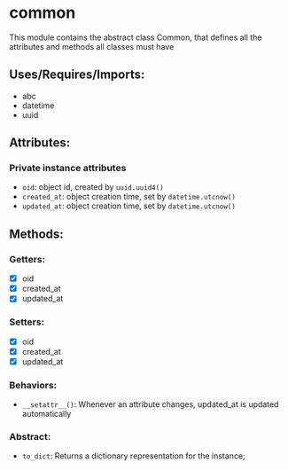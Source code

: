 # common
This module contains the abstract class Common, that defines all the attributes and methods all classes must have

## Uses/Requires/Imports:
- abc
- datetime
- uuid

## Attributes:
### Private instance attributes
- ``oid``: object id, created by ``uuid.uuid4()``
- ``created_at``: object creation time, set by ``datetime.utcnow()``
- ``updated_at``: object creation time, set by ``datetime.utcnow()``

## Methods:
### Getters:
- [X] oid
- [X] created_at
- [X] updated_at
### Setters:
- [X] oid
- [X] created_at
- [X] updated_at
### Behaviors:
- ``__setattr__()``: Whenever an attribute changes, updated_at is updated automatically
### Abstract:
- ``to_dict``: Returns a dictionary representation for the instance;